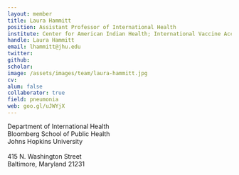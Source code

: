 ```yaml
---
layout: member
title: Laura Hammitt
position: Assistant Professor of International Health
institute: Center for American Indian Health; International Vaccine Access Center (IVAC)
handle: Laura Hammitt
email: lhammitt@jhu.edu
twitter: 
github: 
scholar: 
image: /assets/images/team/laura-hammitt.jpg
cv: 
alum: false
collaborator: true     
field: pneumonia                          
web: goo.gl/uJWYjX
---
```


Department of International Health <br /> 
Bloomberg School of Public Health<br /> 
Johns Hopkins University <br /> 
 <br /> 
415 N. Washington Street <br /> 
Baltimore, Maryland 21231 <br /> 
